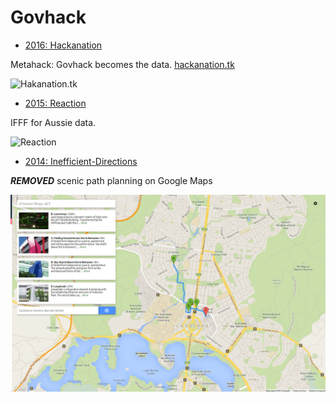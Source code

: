 Govhack
=======

* [2016: Hackanation](https://github.com/andrew-m-h/HackanationGovhack)

Metahack: Govhack becomes the data. [hackanation.tk](hackanation.tk)

![Hakanation.tk](http://imgur.com/QYlTRow.png)

* [2015: Reaction](https://github.com/***REMOVED***/Govhack/tree/master/2015/reaction)

IFFF for Aussie data.

![Reaction](http://i.imgur.com/984tOqk.png "Reaction Screenshot")

* [2014: Inefficient-Directions](https://github.com/***REMOVED***/Govhack/tree/master/2014/Inefficient-Directions)

***REMOVED*** scenic path planning on Google Maps

<img src="2014/Inefficient-Directions/govhack.png"/>
